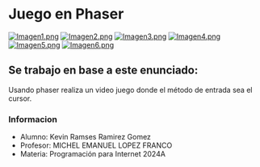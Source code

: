 # Juego en Phaser 
[![Imagen1.png](https://i.postimg.cc/Wpy4jLmT/Imagen1.png)](https://postimg.cc/ThrxqsH4)
[![Imagen2.png](https://i.postimg.cc/FKhrG9vg/Imagen2.png)](https://postimg.cc/sM0CgCvv)
[![Imagen3.png](https://i.postimg.cc/Z58YrWG5/Imagen3.png)](https://postimg.cc/ZWqhm5YG)
[![Imagen4.png](https://i.postimg.cc/QMSXyRxL/Imagen4.png)](https://postimg.cc/WDFLDYkS)
[![Imagen5.png](https://i.postimg.cc/Gmwh8FSf/Imagen5.png)](https://postimg.cc/Wh8PxkVm)
[![Imagen6.png](https://i.postimg.cc/vBBQF3c4/Imagen6.png)](https://postimg.cc/hJkFV88n)
## Se trabajo en base a este enunciado:
Usando phaser realiza un video juego donde el método de entrada sea el cursor.

### Informacion
- Alumno: Kevin Ramses Ramirez Gomez
- Profesor: MICHEL EMANUEL LOPEZ FRANCO
- Materia: Programación para Internet 2024A
